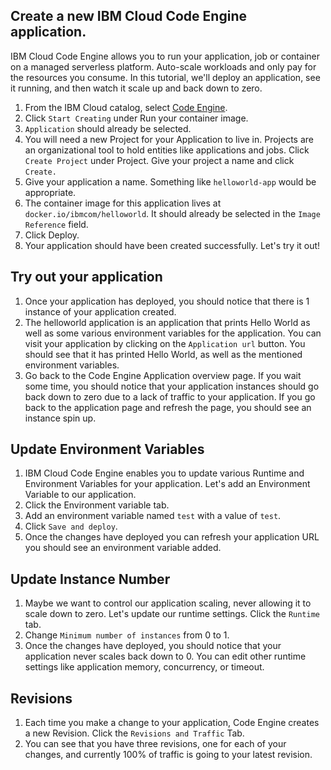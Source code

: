 
## Create a new IBM Cloud Code Engine application.
IBM Cloud Code Engine allows you to run your application, job or container on a managed serverless platform. Auto-scale workloads and only pay for the resources you consume. In this tutorial, we'll deploy an application, see it running, and then watch it scale up and back down to zero.

1. From the IBM Cloud catalog, select [Code Engine](https://cloud.ibm.com/codeengine/overview).
1. Click `Start Creating` under Run your container image.
1. `Application` should already be selected.
1. You will need a new Project for your Application to live in. Projects are an organizational tool to hold entities like applications and jobs. Click `Create Project` under Project. Give your project a name and click `Create.`
1. Give your application a name. Something like `helloworld-app` would be appropriate.
1. The container image for this application lives at `docker.io/ibmcom/helloworld`. It should already be selected in the `Image Reference` field.
1. Click Deploy.
1. Your application should have been created successfully. Let's try it out!

## Try out your application
1. Once your application has deployed, you should notice that there is 1 instance of your application created.
1. The helloworld application is an application that prints Hello World as well as some various environment variables for the application. You can visit your application by clicking on the `Application url` button. You should see that it has printed Hello World, as well as the mentioned environment variables.
1. Go back to the Code Engine Application overview page. If you wait some time, you should notice that your application instances should go back down to zero due to a lack of traffic to your application. If you go back to the application page and refresh the page, you should see an instance spin up. 

## Update Environment Variables
1. IBM Cloud Code Engine enables you to update various Runtime and Environment Variables for your application. Let's add an Environment Variable to our application.
1. Click the Environment variable tab.
1. Add an environment variable named `test` with a value of `test`. 
1. Click `Save and deploy`.
1. Once the changes have deployed you can refresh your application URL you should see an environment variable added.

## Update Instance Number
1. Maybe we want to control our application scaling, never allowing it to scale down to zero. Let's update our runtime settings. Click the `Runtime` tab.
1. Change `Minimum number of instances` from 0 to 1.
1. Once the changes have deployed, you should notice that your application never scales back down to 0. You can edit other runtime settings like application memory, concurrency, or timeout.

## Revisions
1. Each time you make a change to your application, Code Engine creates a new Revision. Click the `Revisions and Traffic` Tab. 
1. You can see that you have three revisions, one for each of your changes, and currently 100% of traffic is going to your latest revision.